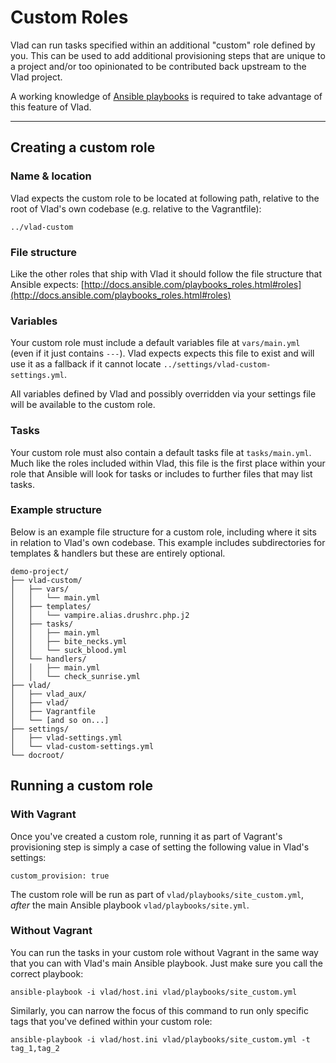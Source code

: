 # Custom Roles

Vlad can run tasks specified within an additional "custom" role defined by you. This can be used to add additional provisioning steps that are unique to a project and/or too opinionated to be contributed back upstream to the Vlad project.

A working knowledge of [Ansible playbooks](http://docs.ansible.com/playbooks.html) is required to take advantage of this feature of Vlad.

----

## Creating a custom role

### Name & location

Vlad expects the custom role to be located at following path, relative to the root of Vlad's own codebase (e.g. relative to the Vagrantfile):

    ../vlad-custom

### File structure

Like the other roles that ship with Vlad it should follow the file structure that Ansible expects: 
[http://docs.ansible.com/playbooks_roles.html#roles](http://docs.ansible.com/playbooks_roles.html#roles)

### Variables

Your custom role must include a default variables file at `vars/main.yml` (even if it just contains `---`). Vlad expects expects this file to exist and will use it as a fallback if it cannot locate `../settings/vlad-custom-settings.yml`.

All variables defined by Vlad and possibly overridden via your settings file will be available to the custom role.

### Tasks

Your custom role must also contain a default tasks file at `tasks/main.yml`. Much like the roles included within Vlad, this file is the first place within your role that Ansible will look for tasks or includes to further files that may list tasks.

### Example structure

Below is an example file structure for a custom role, including where it sits in relation to Vlad's own codebase. This example includes subdirectories for templates & handlers but these are entirely optional.

```
demo-project/
├── vlad-custom/
│   ├── vars/
│   │   └── main.yml
│   ├── templates/
│   │   └── vampire.alias.drushrc.php.j2
│   ├── tasks/
│   │   ├── main.yml
│   │   ├── bite_necks.yml
│   │   └── suck_blood.yml
│   └── handlers/
│   │   ├── main.yml
│   │   └── check_sunrise.yml
├── vlad/
│   ├── vlad_aux/
│   ├── vlad/
│   ├── Vagrantfile
│   └── [and so on...]
├── settings/
│   ├── vlad-settings.yml
│   └── vlad-custom-settings.yml
└── docroot/
```

## Running a custom role

### With Vagrant

Once you've created a custom role, running it as part of Vagrant's provisioning step is simply a case of setting the following value in Vlad's settings:

    custom_provision: true

The custom role will be run as part of `vlad/playbooks/site_custom.yml`, _after_ the main Ansible playbook `vlad/playbooks/site.yml`.

###  Without Vagrant

You can run the tasks in your custom role without Vagrant in the same way that you can with Vlad's main Ansible playbook. Just make sure you call the correct playbook:

    ansible-playbook -i vlad/host.ini vlad/playbooks/site_custom.yml

Similarly, you can narrow the focus of this command to run only specific tags that you've defined within your custom role:

    ansible-playbook -i vlad/host.ini vlad/playbooks/site_custom.yml -t tag_1,tag_2
